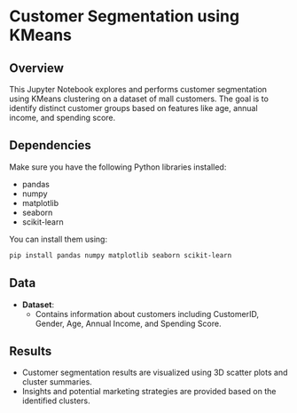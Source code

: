 # Customer Segmentation using KMeans

## Overview
This Jupyter Notebook explores and performs customer segmentation using KMeans clustering on a dataset of mall customers. The goal is to identify distinct customer groups based on features like age, annual income, and spending score.



## Dependencies
Make sure you have the following Python libraries installed:
- pandas
- numpy
- matplotlib
- seaborn
- scikit-learn

You can install them using:
```bash
pip install pandas numpy matplotlib seaborn scikit-learn
```

## Data
- **Dataset**: 
  - Contains information about customers including CustomerID, Gender, Age, Annual Income, and Spending Score.

## Results
- Customer segmentation results are visualized using 3D scatter plots and cluster summaries.
- Insights and potential marketing strategies are provided based on the identified clusters.



